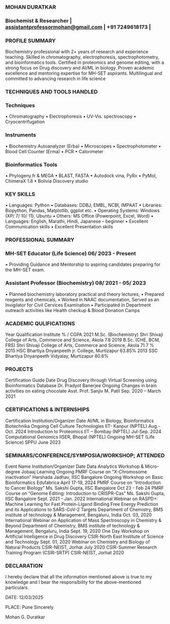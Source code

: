 ### MOHAN DURATKAR
### Biochemist & Researcher | assistantprofessormohan@gmail.com | +91 7249618173 | 
### PROFILE SUMMARY
Biochemistry professional with 2+ years of research and experience teaching. Skilled in chromatography, electrophoresis, spectrophotometry, and bioinformatics tools. Certified in proteomics and genome editing, with a strong focus on Drug discovery and AI/ML in biology. Proven academic excellence and mentoring expertise for MH-SET aspirants. Multilingual and committed to advancing research in life science

### TECHNIQUES AND TOOLS HANDLED
### Techniques
•	Chromatography
•	Electrophoresis
•	UV-Vis. spectroscopy
•	Cryocentrifugation	

### Instruments
•	Biochemistry Autoanalyzer (Erba)
•	Microscopes
•	Spectrophotometer
•	Blood Cell Counter (Erma)
•	PCR
•	Calorimeter	

### Bioinformatics Tools
•	Phylogeny.fr & MEGA
•	BLAST, FASTA
•	Autodock vina, PyRx
•	PyMol, ChimeraX 1.8
•	Bolivia Discovery studio
### KEY SKILLS
•	Languages: Python
•	Databases: DDBJ, EMBL, NCBI, IMPAAT
•	Libraries: Biopython, Pandas, Matplotlib, ggplot etc. 
•	Operating Systems: Windows (XP/ 7/ 10/ 11), Ubuntu
•	Others: MS Office (Powerpoint, Excel, Word)	•	Languages: English, Marathi, Hindi,         Japanese – beginner
•	Excellent Communication skills
•	Excellent Presentation skills

### PROFESSIONAL SUMMARY
### MH-SET Educator (Life Science)			06/ 2023 - Present
•	Providing Guidance and Mentorship to aspiring candidates preparing for the MH-SET exam.
### Assistant Professor (Biochemistry)			08/ 2021 - 05/ 2023
•	Planned biochemistry laboratory practical and theory lectures, 
•	Prepared reagents and chemicals, 
•	Worked in NAAC documentation, Served as an Invigilator for Civil Cervices Examination
•	Participated in Department outreach activities like Health checkup & Blood Donation Camps

### ACADEMIC QULIFICATIONS
Year	Qualification	Institute	% / CGPA
2021	M.Sc. (Biochemistry)	Shri Shivaji College of Arts, Commerce and Science, Akola	7.8
2019	B.Sc. (CHE, BCM, FRS)	Shri Shivaji College of Arts, Commerce and Science, Akola	71.7 %
2015	HSC	Bhartiya Dnyanpeeth jr. College, Murtizapur	63.85%
2013	SSC	Bhartiya Dnyanpeeth Vidyalay, Murtizapur	80.6%
			
### PROJECTS
Certification	Guide	Date
Drug Discovery through Virtual Screening using Bioinformatics Database	Dr. Pradyot Banerjee	Ongoing
Changes in brain activities on eating chocolate	Asst. Prof. Sanjiv M. Patil	Sep. 2020 – March 2021
		
### CERTIFICATIONS & INTERNSHIPS
Certification	Institution/Organizer	Date
AI/ML in Biology, Bioinformatics	Biotechnika	Ongoing
Cell Culture Technologies	IIT- Kanpur (NPTEL)	Aug.- Oct. 2024
Introduction to Proteomics	IIT – Bombay (NPTEL)	Jul-Sep. 2024
Computational Genomics	IISER, Bhopal (NPTEL)	Ongoing
MH-SET (Life Science)	SPPU	June 2023

### SEMINARS/CONFERENCE/SYMPOSIA/WORKSHOP; ATTENDED
Event Name	Institution/Organizer	Date
Data Analytics Workshop & Micro-degree	Jobaaj Learning	Ongoing
PMRF Course on “X-Chromosome inactivation”	Harshada Jadhav, IISC Bangalore	Ongoing
Workshop on Basic Bioinformatics	Edufabrica	April 17-19, 2024
PMRF Course on “Introduction to Cancer Biology”	Ms. Sakshi Gupta, IISC Bangalore	Oct 23 - Feb 24
PMRF Course on “Genome Editing: Introduction to CRISPR-Cas”	Ms. Sakshi Gupta, IISC Bangalore	Sept. 2021 - Jan. 2022
International Webinar on RASPD+: Machine Learning for Fast Protein-Ligand Binding Free Energy Prediction and its Applications to SARS-CoV-2 Targets	Department of Chemistry, BMS institute of technology & Management, Bengaluru, India	Oct. 03, 2020
International Webinar on Application of Mass Spectroscopy in Chemistry & Beyond	Department of Chemistry, BMS institute of technology & Management, Bengaluru, India	Sept. 19, 2020
One Day Workshop on Artificial Intelligence in Drug Discovery	CSIR-North East Institute of Science and Technology	Sept. 01, 2020
Webinar on Chemistry and Biology of Natural Products	CSIR-NEIST, Jorhat	July 2020
CSIR-Summer Research Training Program (CSIR-SRTP)	CSIR-NEIST, Jorhat	2020
		
### DECLARATION

I hereby declare that all the information mentioned above is true to my knowledge and I bear the responsibility for the above-mentioned particulars.

DATE: 12/03/2025

PLACE: Pune                                                                                                                                                                     Sincerely



Mohan G. Duratkar

